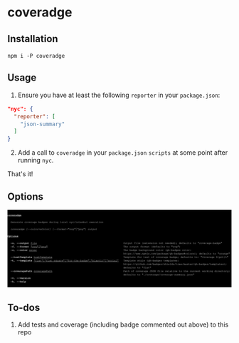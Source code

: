 <!--
[![coverage badge](coverage-badge.svg)](coverage-badge.svg)
-->

# coveradge

## Installation

```
npm i -P coveradge
```

## Usage

1. Ensure you have at least the following `reporter` in your `package.json`:

```json
"nyc": {
  "reporter": [
    "json-summary"
  ]
}
```

2. Add a call to `coveradge` in your `package.json` `scripts` at some point
    after running `nyc`.

That's it!

## Options

[![CLI instructions](cli.svg)](cli.svg)

## To-dos

1. Add tests and coverage (including badge commented out above) to this repo

